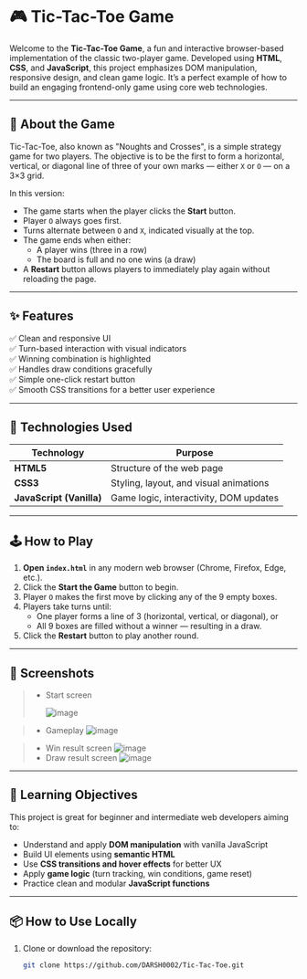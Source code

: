 # 🎮 Tic-Tac-Toe Game

Welcome to the **Tic-Tac-Toe Game**, a fun and interactive browser-based implementation of the classic two-player game. Developed using **HTML**, **CSS**, and **JavaScript**, this project emphasizes DOM manipulation, responsive design, and clean game logic. It’s a perfect example of how to build an engaging frontend-only game using core web technologies.

---

## 🧩 About the Game

Tic-Tac-Toe, also known as "Noughts and Crosses", is a simple strategy game for two players. The objective is to be the first to form a horizontal, vertical, or diagonal line of three of your own marks — either `X` or `O` — on a 3×3 grid.

In this version:

- The game starts when the player clicks the **Start** button.
- Player `O` always goes first.
- Turns alternate between `O` and `X`, indicated visually at the top.
- The game ends when either:
  - A player wins (three in a row)
  - The board is full and no one wins (a draw)
- A **Restart** button allows players to immediately play again without reloading the page.

---

## ✨ Features

✅ Clean and responsive UI  
✅ Turn-based interaction with visual indicators  
✅ Winning combination is highlighted  
✅ Handles draw conditions gracefully  
✅ Simple one-click restart button  
✅ Smooth CSS transitions for a better user experience  

---

## 🧪 Technologies Used

| Technology | Purpose |
|------------|---------|
| **HTML5**  | Structure of the web page |
| **CSS3**   | Styling, layout, and visual animations |
| **JavaScript (Vanilla)** | Game logic, interactivity, DOM updates |

---

## 🕹️ How to Play

1. **Open `index.html`** in any modern web browser (Chrome, Firefox, Edge, etc.).
2. Click the **Start the Game** button to begin.
3. Player `O` makes the first move by clicking any of the 9 empty boxes.
4. Players take turns until:
   - One player forms a line of 3 (horizontal, vertical, or diagonal), or
   - All 9 boxes are filled without a winner — resulting in a draw.
5. Click the **Restart** button to play another round.

---

## 📸 Screenshots

> - Start screen
>   
>   ![image](https://github.com/user-attachments/assets/bb3dfd9b-b99e-4299-9d85-10a06acaa2f5)

> - Gameplay
>   ![image](https://github.com/user-attachments/assets/f42b5e43-ab14-410a-8164-b43189db8d6e)

> - Win result screen
>   ![image](https://github.com/user-attachments/assets/2895f5f2-93ae-4846-9d47-6e232c8ef833)
> - Draw result screen
>   ![image](https://github.com/user-attachments/assets/1260a439-5379-49ed-a278-24dfe6b846ee)


---

## 🧠 Learning Objectives

This project is great for beginner and intermediate web developers aiming to:

- Understand and apply **DOM manipulation** with vanilla JavaScript
- Build UI elements using **semantic HTML**
- Use **CSS transitions and hover effects** for better UX
- Apply **game logic** (turn tracking, win conditions, game reset)
- Practice clean and modular **JavaScript functions**

---

## 📦 How to Use Locally

1. Clone or download the repository:
   ```bash
   git clone https://github.com/DARSH0002/Tic-Tac-Toe.git
